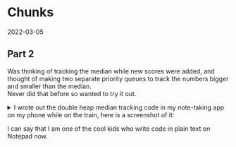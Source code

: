 # Chunks
2022-03-05

## Part 2
Was thinking of tracking the median while new scores were added, and thought of making
two separate priority queues to track the numbers bigger and smaller than the median.\
Never did that before so wanted to try it out.
<details>
  <summary>
    I wrote out the double heap median tracking code in my note-taking app
    on my phone while on the train, here is a screenshot of it:
  </summary>

  Some more severe errors (compared to misspelling a parameter name and missing a bracket)
  that were in here:
  - `heap.pop()` in `poproot` doesn't return the popped element causing `None` to be added
into heaps
  - `parentIndx = (currIndx - 1) / 2` returns a float because **Python**
  - `toBigger = bigger[0] < newScore` crashes at the start because `bigger` is empty
  - Labeled some `True`/`False` arguments incorrectly for smaller/bigger max/min heaps

  ![Screenshot on phone](screenshot.jpg)
</details>

I can say that I am one of the cool kids who write code in plain text on Notepad
now.

